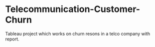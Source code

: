 # Telecommunication-Customer-Churn
Tableau project which works on churn resons in a telco company with report.

